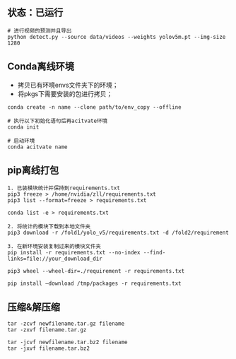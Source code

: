 ## 状态：已运行

```shell
# 进行视频的预测并且导出
python detect.py --source data/videos --weights yolov5m.pt --img-size 1280
```

## Conda离线环境

- 拷贝已有环境envs文件夹下的环境；
- 将pkgs下需要安装的包进行拷贝；

```shell
conda create -n name --clone path/to/env_copy --offline

# 执行以下初始化语句后再acitvate环境
conda init

# 启动环境
conda acitvate name
```

## pip离线打包

```shell
1. 已装模块统计并保持到requirements.txt
pip3 freeze > /home/nvidia/zll/requirements.txt
pip3 list --format=freeze > requirements.txt

conda list -e > requirements.txt

2. 将统计的模块下载到本地文件夹
pip3 download -r /fold1/yolo_v5/requirements.txt -d /fold2/requirement

3. 在新环境安装复制过来的模块文件夹
pip install -r requirements.txt --no-index --find-links=file://your_download_dir

pip3 wheel --wheel-dir=./requirement -r requirements.txt

pip install –download /tmp/packages -r requirements.txt
```

## 压缩&解压缩

```shell
tar -zcvf newfilename.tar.gz filename
tar -zxvf filename.tar.gz

tar -jcvf newfilename.tar.bz2 filename
tar -jxvf filename.tar.bz2
```





